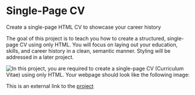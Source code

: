 # Single-Page CV

Create a single-page HTML CV to showcase your career history

The goal of this project is to teach you how to create a structured, single-page CV using only HTML. You will focus on laying out your education, skills, and career history in a clean, semantic manner. Styling will be addressed in a later project.

![In this project, you are required to create a single-page CV (Curriculum Vitae) using only HTML. Your webpage should look like the following image:](https://assets.roadmap.sh/guest/resume-template-zyl70.png)

This is an external link to the [project](https://roadmap.sh/projects/single-page-cv)